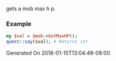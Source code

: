 gets a mob max h p.
### Example

```perl
my $val = $mob->GetMaxHP();
quest::say($val); # Returns int
```


Generated On 2018-01-15T13:04:48-08:00